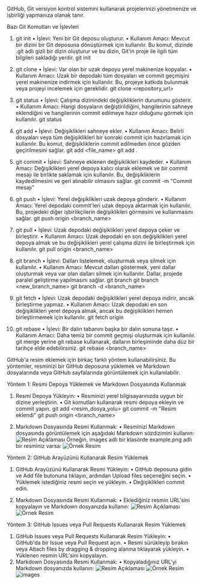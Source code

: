 GitHub, Git versiyon kontrol sistemini kullanarak projelerinizi yönetmenize ve işbirliği yapmanıza olanak tanır.

Bazı Git Komutları ve İşlevleri

   1.	git init
•	İşlevi: Yeni bir Git deposu oluşturur.
•	Kullanım Amacı: Mevcut bir dizini bir Git deposuna dönüştürmek için kullanılır. Bu komut, dizinde .git adlı gizli bir dizin oluşturur ve bu dizin, Git'in proje ile ilgili tüm bilgileri sakladığı yerdir.
   git init

   2.	git clone
•	İşlevi: Var olan bir uzak depoyu yerel makinenize kopyalar.
•	Kullanım Amacı: Uzak bir depodaki tüm dosyaları ve commit geçmişini yerel makinenize indirmek için kullanılır. Bu, projeye katkıda bulunmak veya projeyi incelemek için gereklidir.
   git clone <repository_url>
   
   3.	git status
•	İşlevi: Çalışma dizinindeki değişikliklerin durumunu gösterir.
•	Kullanım Amacı: Hangi dosyaların değiştirildiğini, hangilerinin sahneye eklendiğini ve hangilerinin commit edilmeye hazır olduğunu görmek için kullanılır.
   git status

   4.	git add
•	İşlevi: Değişiklikleri sahneye ekler.
•	Kullanım Amacı: Belirli dosyaları veya tüm değişiklikleri bir sonraki commit için hazırlamak için kullanılır. Bu komut, değişikliklerin commit edilmeden önce gözden geçirilmesini sağlar.
   git add <file_name>
   git add .


   5.	git commit
•	İşlevi: Sahneye eklenen değişiklikleri kaydeder.
•	Kullanım Amacı: Değişiklikleri yerel depoya kalıcı olarak eklemek ve bir commit mesajı ile birlikte saklamak için kullanılır. Bu, değişikliklerin kaydedilmesini ve geri alınabilir olmasını sağlar.
   git commit -m "Commit mesajı"


   6.	git push
•	İşlevi: Yerel değişiklikleri uzak depoya gönderir.
•	Kullanım Amacı: Yerel depodaki commit'leri uzak depoya aktarmak için kullanılır. Bu, projedeki diğer işbirlikçilerin değişiklikleri görmesini ve kullanmasını sağlar.
   git push origin <branch_name>


   7.	git pull
•	İşlevi: Uzak depodaki değişiklikleri yerel depoya çeker ve birleştirir.
•	Kullanım Amacı: Uzak depodaki en son değişiklikleri yerel depoya almak ve bu değişiklikleri yerel çalışma dizini ile birleştirmek için kullanılır.
   git pull origin <branch_name>

   8.	git branch
•	İşlevi: Dalları listelemek, oluşturmak veya silmek için kullanılır.
•	Kullanım Amacı: Mevcut dalları göstermek, yeni dallar oluşturmak veya var olan dalları silmek için kullanılır. Dallar, projede paralel geliştirme yapılmasını sağlar.
   git branch
   git branch <new_branch_name>
   git branch -d <branch_name>

   9.	git fetch
•	İşlevi: Uzak depodaki değişiklikleri yerel depoya indirir, ancak birleştirme yapmaz.
•	Kullanım Amacı: Uzak depodaki en son değişiklikleri yerel depoya almak, ancak bu değişiklikleri hemen birleştirmemek için kullanılır.
   git fetch origin

  10.	git rebase
•	İşlevi: Bir dalın tabanını başka bir dalın sonuna taşır.
•	Kullanım Amacı: Daha temiz bir commit geçmişi oluşturmak için kullanılır. git merge yerine git rebase kullanarak, dalların birleşiminde daha düz bir tarihçe elde edebilirsiniz.
git rebase <branch_name>

GitHub'a resim eklemek için birkaç farklı yöntem kullanabilirsiniz. Bu yöntemler, resminizi bir GitHub deposuna yüklemek ve Markdown dosyalarında veya GitHub sayfalarında görüntülemek için kullanılabilir.

Yöntem 1: Resmi Depoya Yüklemek ve Markdown Dosyasında Kullanmak
   1.	Resmi Depoya Yükleyin:
   •	Resminizi yerel bilgisayarınızda uygun bir dizine yerleştirin.
   •  Git komutları kullanarak resmi depoya ekleyin ve commit yapın.
   git add <resim_dosya_yolu>
   git commit -m "Resim eklendi"
   git push origin <branch_name>

2.	Markdown Dosyasında Resmi Kullanmak:
   • Resminizi Markdown dosyasında görüntülemek için aşağıdaki Markdown sözdizimini kullanın:
   ![Resim Açıklaması](resim_dosya_yolu)
  	Örneğin, images adlı bir klasörde example.png adlı bir resminiz varsa:
  	![Örnek Resim](images/example.png)

Yöntem 2: GitHub Arayüzünü Kullanarak Resim Yüklemek
  1.	GitHub Arayüzünü Kullanarak Resmi Yükleyin:
  •	GitHub deposuna gidin ve Add file butonuna tıklayın, ardından Upload files seçeneğini seçin.
  •	Yüklemek istediğiniz resmi seçin ve yükleyin.
  •	Değişiklikleri commit edin.

 2.   Markdown Dosyasında Resmi Kullanmak:
  •   Eklediğiniz resmin URL'sini kopyalayın ve Markdown dosyanızda kullanın:
      ![Resim Açıklaması](https://github.com/kullanici_adi/depo_adi/raw/branch_adi/resim_dosya_yolu)
      ![Örnek Resim](https://github.com/kullanici_adi/depo_adi/raw/main/images/example.png)

Yöntem 3: GitHub Issues veya Pull Requests Kullanarak Resim Yüklemek
  1.	GitHub Issues veya Pull Requests Kullanarak Resim Yükleyin:
  •	GitHub'da bir Issue veya Pull Request açın.
  •	Resmi sürükleyip bırakın veya Attach files by dragging & dropping alanına tıklayarak yükleyin.
  •	Yüklenen resmin URL'sini kopyalayın.
  2.	Markdown Dosyasında Resmi Kullanmak:
  •	Kopyaladığınız URL'yi Markdown dosyanızda kullanın:
      ![Resim Açıklaması](resim_URL)
    	![Örnek Resim](https://user-images.githubusercontent.com/kullanici_adi/resim_id.png)
![images](https://github.com/user-attachments/assets/7dda0b7c-ef35-4f1f-b04d-7709abdf4545)
